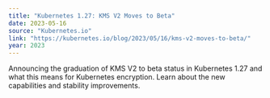 ```yaml
---
title: "Kubernetes 1.27: KMS V2 Moves to Beta"
date: 2023-05-16
source: "Kubernetes.io"
link: "https://kubernetes.io/blog/2023/05/16/kms-v2-moves-to-beta/"
year: 2023
---
```


Announcing the graduation of KMS V2 to beta status in Kubernetes 1.27 and what this means for Kubernetes encryption. Learn about the new capabilities and stability improvements.
